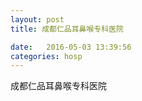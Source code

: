 ```yaml
--- 
layout: post 
title: 成都仁品耳鼻喉专科医院

date:   2016-05-03 13:39:56 
categories: hosp 
--- 
```

   
成都仁品耳鼻喉专科医院
